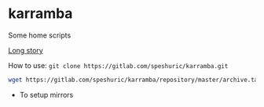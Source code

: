 # karramba
Some home scripts

[Long story](./docs/log.md) 

How to use: `git clone https://gitlab.com/speshuric/karramba.git`

```bash
wget https://gitlab.com/speshuric/karramba/repository/master/archive.tar.gz -O - | tar xz && mv karramba-* karramba

```

- To setup mirrors 